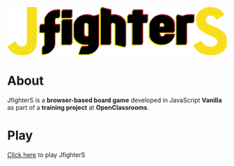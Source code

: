 ![alt text](images/logo-jfighters.png "Logo de JfighterS")

# About

JfighterS is a **browser-based board game** developed in JavaScript **Vanilla** as part of a **training project** at **OpenClassrooms**.

# Play

[Click here](https://jfighters.quentin-sastourne.com) to play JfighterS
